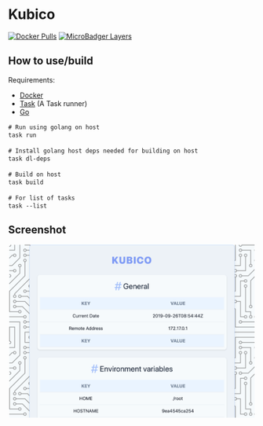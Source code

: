 # Kubico

[![Docker Pulls](https://img.shields.io/docker/pulls/ilyes512/kubico.svg)](https://hub.docker.com/r/ilyes512/kubico)
[![MicroBadger Layers](https://img.shields.io/microbadger/layers/ilyes512/kubico.svg)](https://microbadger.com/images/ilyes512/kubico)

## How to use/build

Requirements:
- [Docker](https://docs.docker.com/install/)
- [Task](https://taskfile.dev/#/installation) (A Task runner)
- [Go](https://golang.org/doc/install)

```
# Run using golang on host
task run

# Install golang host deps needed for building on host
task dl-deps

# Build on host
task build

# For list of tasks
task --list
```

## Screenshot

<div align="center">
  <img width="500" src="docs/assets/images/kubico.png">
</div>
